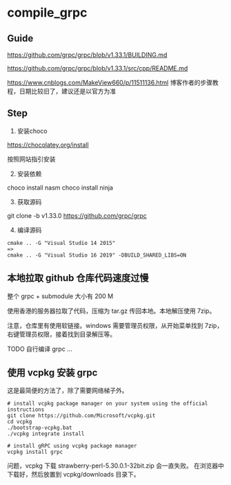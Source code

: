 # compile_grpc


## Guide

https://github.com/grpc/grpc/blob/v1.33.1/BUILDING.md

https://github.com/grpc/grpc/blob/v1.33.1/src/cpp/README.md

https://www.cnblogs.com/MakeView660/p/11511136.html
博客作者的步骤教程，日期比较旧了，建议还是以官方为准


## Step

1. 安装choco

https://chocolatey.org/install

按照网站指引安装

2. 安装依赖

choco install nasm
choco install ninja


3. 获取源码

git clone -b v1.33.0 https://github.com/grpc/grpc


4. 编译源码

```
cmake .. -G "Visual Studio 14 2015"
=>
cmake .. -G "Visual Studio 16 2019" -DBUILD_SHARED_LIBS=ON
```

## 本地拉取 github 仓库代码速度过慢

整个 grpc + submodule 大小有 200 M

使用香港的服务器拉取了代码，压缩为 tar.gz 传回本地。本地解压使用 7zip。

注意，仓库里有使用软链接。windows 需要管理员权限，从开始菜单找到 7zip，右键管理员权限，接着找到目录解压等。

TODO 自行编译 grpc ...


## 使用 vcpkg 安装 grpc

这是最简便的方法了，除了需要网络梯子外。

```
# install vcpkg package manager on your system using the official instructions
git clone https://github.com/Microsoft/vcpkg.git
cd vcpkg
./bootstrap-vcpkg.bat
./vcpkg integrate install

# install gRPC using vcpkg package manager
vcpkg install grpc
```

问题，vcpkg 下载 strawberry-perl-5.30.0.1-32bit.zip 会一直失败。
在浏览器中下载好，然后放置到 vcpkg/downloads 目录下。
